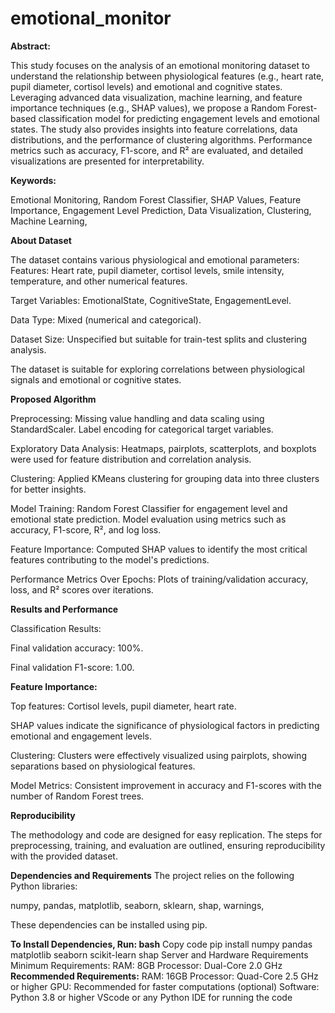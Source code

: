 # emotional_monitor

**Abstract:**

This study focuses on the analysis of an emotional monitoring dataset to understand the relationship between physiological features (e.g., heart rate, pupil diameter, cortisol levels) and emotional and cognitive states. Leveraging advanced data visualization, machine learning, and feature importance techniques (e.g., SHAP values), we propose a Random Forest-based classification model for predicting engagement levels and emotional states. The study also provides insights into feature correlations, data distributions, and the performance of clustering algorithms. Performance metrics such as accuracy, F1-score, and R² are evaluated, and detailed visualizations are presented for interpretability.

**Keywords:**

Emotional Monitoring,
Random Forest Classifier,
SHAP Values,
Feature Importance,
Engagement Level Prediction,
Data Visualization,
Clustering,
Machine Learning,

**About Dataset**

The dataset contains various physiological and emotional parameters:
Features: Heart rate, pupil diameter, cortisol levels, smile intensity, temperature, and other numerical features.

Target Variables: EmotionalState, CognitiveState, EngagementLevel.

Data Type: Mixed (numerical and categorical).

Dataset Size: Unspecified but suitable for train-test splits and clustering analysis.

The dataset is suitable for exploring correlations between physiological signals and emotional or cognitive states.

**Proposed Algorithm**

Preprocessing:
Missing value handling and data scaling using StandardScaler.
Label encoding for categorical target variables.

Exploratory Data Analysis:
Heatmaps, pairplots, scatterplots, and boxplots were used for feature distribution and correlation analysis.

Clustering:
Applied KMeans clustering for grouping data into three clusters for better insights.

Model Training:
Random Forest Classifier for engagement level and emotional state prediction.
Model evaluation using metrics such as accuracy, F1-score, R², and log loss.

Feature Importance:
Computed SHAP values to identify the most critical features contributing to the model's predictions.

Performance Metrics Over Epochs:
Plots of training/validation accuracy, loss, and R² scores over iterations.

**Results and Performance**

Classification Results:

Final validation accuracy: 100%.

Final validation F1-score: 1.00.

**Feature Importance:**

Top features: Cortisol levels, pupil diameter, heart rate.

SHAP values indicate the significance of physiological factors in predicting emotional and engagement levels.

Clustering:
Clusters were effectively visualized using pairplots, showing separations based on physiological features.

Model Metrics:
Consistent improvement in accuracy and F1-scores with the number of Random Forest trees.

**Reproducibility**

The methodology and code are designed for easy replication. The steps for preprocessing, training, and evaluation are outlined, ensuring reproducibility with the provided dataset.

**Dependencies and Requirements**
The project relies on the following Python libraries:

numpy,
pandas,
matplotlib,
seaborn,
sklearn,
shap,
warnings,

These dependencies can be installed using pip.

**To Install Dependencies, Run:
bash**
Copy code
pip install numpy pandas matplotlib seaborn scikit-learn shap
Server and Hardware Requirements
Minimum Requirements:
RAM: 8GB
Processor: Dual-Core 2.0 GHz
**Recommended Requirements:**
RAM: 16GB
Processor: Quad-Core 2.5 GHz or higher
GPU: Recommended for faster computations (optional)
Software:
Python 3.8 or higher
VScode or any Python IDE for running the code
